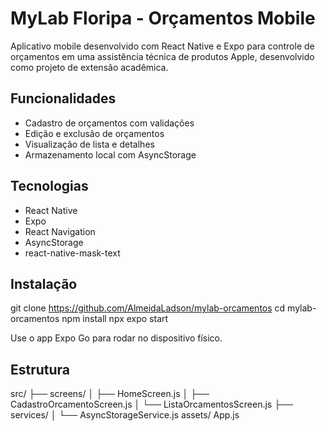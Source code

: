 # MyLab Floripa - Orçamentos Mobile

Aplicativo mobile desenvolvido com React Native e Expo para controle de orçamentos em uma assistência técnica de produtos Apple, desenvolvido como projeto de extensão acadêmica.

## Funcionalidades

- Cadastro de orçamentos com validações
- Edição e exclusão de orçamentos
- Visualização de lista e detalhes
- Armazenamento local com AsyncStorage

## Tecnologias

- React Native
- Expo
- React Navigation
- AsyncStorage
- react-native-mask-text


## Instalação

git clone https://github.com/AlmeidaLadson/mylab-orcamentos
cd mylab-orcamentos
npm install
npx expo start

Use o app Expo Go para rodar no dispositivo físico.


## Estrutura

src/
├── screens/
│   ├── HomeScreen.js
│   ├── CadastroOrcamentoScreen.js
│   └── ListaOrcamentosScreen.js
├── services/
│   └── AsyncStorageService.js
assets/
App.js